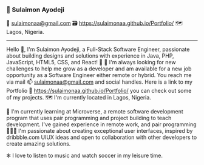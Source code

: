 ### 👋 Sulaimon Ayodeji 

<!--
**sulaimonaa/sulaimonaa** is a ✨ _special_ ✨ repository because its `README.md` (this file) appears on your GitHub profile.

Here are some ideas to get you started:

- 🔭 I’m currently working on ...
- 🌱 I’m currently learning ...
- 👯 I’m looking to collaborate on ...
- 🤔 I’m looking for help with ...
- 💬 Ask me about ...
- 📫 How to reach me: ...
- 😄 Pronouns: ...
- ⚡ Fun fact: ...
-->

📧 sulaimonaa@gmail.com <be>
🗃️ https://sulaimonaa.github.io/Portfolio/ <be>
🗺️ Lagos, Nigeria.
<hr>

Hello 👋, I'm Sulaimon Ayodeji, a Full-Stack Software Engineer, passionate about building designs and solutions with experience in Java, PHP, JavaScript, HTML5, CSS, and React! 🌱 📖 I'm always looking for new challenges to help me grow as a developer and am available for a new job opportunity as a Software Engineer either remote or hybrid. You reach me via mail 📫 sulaimonaa@gmail.com and social handles. Here is a link to my Portfolio 🔗 https://sulaimonaa.github.io/Portfolio/ you can check out some of my projects. 🗺️ I'm currently located in Lagos, Nigeria.

🦠 I'm currently learning at Microverse, a remote software development program that uses pair programming and project building to teach development. I've gained experience in remote work, and pair programming 🧑‍🤝‍🧑 I'm passionate about creating exceptional user interfaces, inspired by dribbble.com UIUX ideas and open to collaboration with other developers to create amazing solutions.

❇ I love to listen to music and watch soccer in my leisure time.

